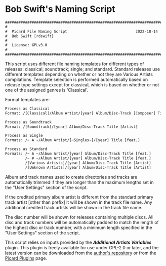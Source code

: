 # Bob Swift's Naming Script

```txt
########################################################################
#                                                                      #
#  Picard File Naming Script                               2022-10-14  #
#  Bob Swift [rdswift]                                                 #
#                                                                      #
#  License: GPLv3.0                                                    #
#                                                                      #
########################################################################
```

This script uses different file naming templates for different types of releases: classical; soundtrack; single; and standard.  Standard releases use different templates depending on whether or not they are Various Artists compilations.  Template selection is performed automatically based on release type settings except for classical, which is based on whether or not one of the assigned genres is 'Classical'.

Format templates are:

```txt
Process as Classical
Format: /[Classical]/Album Artist/[year] Album/Disc-Track [Composer] Title

Process as Soundtrack
Format: /[Soundtrack]/[year] Album/Disc-Track Title [Artist]

Process as Single
Formats: /~ A ~/Album Artist/[~Singles~]/[year] Title [feat.]

Process as Standard
Formats: /~ A ~/Album Artist/[year] Album/Disc-Track Title [feat.]
         /~ # ~/Album Artist/[year] Album/Disc-Track Title [feat.]
         /[Various Artists]/[year] Album/Disc-Track Title [Artist]
         /[Unknown Artists]/[year] Album/Disc-Track Title [Artist]
```

Album and track names used to create directories and tracks are automatically trimmed if they are longer than the maximum lengths set in the "User Settings" section of the script.

If the credited primary album artist is different from the standard primary track artist [other than prefix] it will be shown in the track file name.  Any additional credited track artists will be shown in the track file name.

The disc number will be shown for releases containing multiple discs.  All disc and track numbers will be automatically padded to match the length of the highest disc or track number, with a minimum length specified in the "User Settings" section of the script.

This script relies on inputs provided by the ***Additional Artists Variables*** plugin.  This plugin is freely available for use under GPL-2.0 or later, and the latest version can be downloaded from the [author's repository](https://github.com/rdswift/picard-plugins/tree/2.0_RDS_Plugins/plugins/additional_artists_variables) or from the [Picard Plugins](https://picard.musicbrainz.org/plugins/) page.
